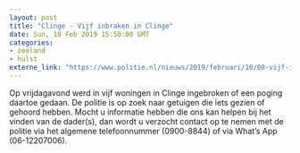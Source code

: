 ```yaml
---
layout: post
title: "Clinge - Vijf inbraken in Clinge"
date: Sun, 10 Feb 2019 15:50:00 GMT
categories: 
- zeeland 
- hulst 
externe_link: "https://www.politie.nl/nieuws/2019/februari/10/08-vijf-inbraken-in-clinge.html"
---
```


Op vrijdagavond werd in vijf woningen in Clinge ingebroken of een poging daartoe gedaan. De politie is op zoek naar getuigen die iets gezien of gehoord hebben. Mocht u informatie hebben die ons kan helpen bij het vinden van de dader(s), dan wordt u verzocht contact op te nemen met de politie via het algemene telefoonnummer (0900-8844) of via What’s App (06-12207006).
